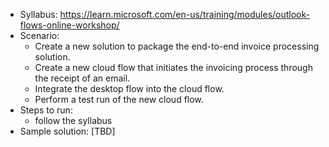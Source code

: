 - Syllabus: https://learn.microsoft.com/en-us/training/modules/outlook-flows-online-workshop/
- Scenario:
    - Create a new solution to package the end-to-end invoice processing solution.
    - Create a new cloud flow that initiates the invoicing process through the receipt of an email.
    - Integrate the desktop flow into the cloud flow.
    - Perform a test run of the new cloud flow.
- Steps to run:
    - follow the syllabus
- Sample solution: [TBD]